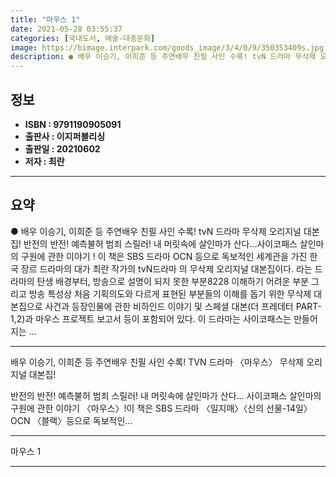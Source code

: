```yaml
---
title: "마우스 1"
date: 2021-05-28 03:55:37
categories: [국내도서, 예술-대중문화]
image: https://bimage.interpark.com/goods_image/3/4/0/9/350353409s.jpg
description: ● 배우 이승기, 이희준 등 주연배우 친필 사인 수록! tvN 드라마 무삭제 오리지널 대본집! 반전의 반전! 예측불허 범죄 스릴러! 내 머릿속에 살인마가 산다...사이코패스 살인마의 구원에 관한 이야기 ! 이 책은 SBS 드라마 OCN 등으로 독보적인 세계관을 가진 한국 장르 드라
---
```


## **정보**

- **ISBN : 9791190905091**
- **출판사 : 이지퍼블리싱**
- **출판일 : 20210602**
- **저자 : 최란**

------



## **요약**

●  배우 이승기, 이희준 등 주연배우 친필 사인 수록! tvN 드라마  무삭제 오리지널 대본집! 반전의 반전! 예측불허 범죄 스릴러! 내 머릿속에 살인마가 산다...사이코패스 살인마의 구원에 관한 이야기 ! 이 책은 SBS 드라마  OCN 등으로 독보적인 세계관을 가진 한국 장르 드라마의 대가 최란 작가의 tvN드라마 의 무삭제 오리지널 대본집이다. 라는 드라마의 탄생 배경부터, 방송으로 설명이 되지 못한 부분8228 이해하기 어려운 부분 그리고 방송 특성상 처음 기획의도와 다르게 표현된 부분들의 이해를 돕기 위한 무삭제 대본집으로 사건과 등장인물에 관한 비하인드 이야기 및 스페셜 대본(더 프레데터 PART-1,2)과 마우스 프로젝트 보고서 등이 포함되어 있다.  이 드라마는 사이코패스는 만들어지는 ...

------

배우 이승기, 이희준 등 주연배우 친필 사인 수록!
TVN 드라마 〈마우스〉 무삭제 오리지널 대본집! 

반전의 반전! 예측불허 범죄 스릴러! 
내 머릿속에 살인마가 산다...
사이코패스 살인마의 구원에 관한 이야기 〈마우스〉!이 책은 SBS 드라마 〈일지매〉〈신의 선물-14일〉 OCN 〈블랙〉등으로 독보적인... 

------


마우스 1 

------


